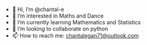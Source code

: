 - 👋 Hi, I’m @chantal-e
- 👀 I’m interested in Maths and Dance
- 🌱 I’m currently learning Mathematics and Statistics
- 💞️ I’m looking to collaborate on python
- 📫 How to reach me: chantalegan71@outlook.com

<!---
chantal-e/chantal-e is a ✨ special ✨ repository because its `README.md` (this file) appears on your GitHub profile.
You can click the Preview link to take a look at your changes.
--->
